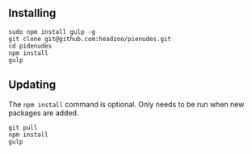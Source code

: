 Installing
----------
```
sudo npm install gulp -g
git clone git@github.com:headzoo/pienudes.git
cd pidenudes
npm install
gulp
```


Updating
--------
The `npm install` command is optional. Only needs to be run when new packages are added.

```
git pull
npm install
gulp
```